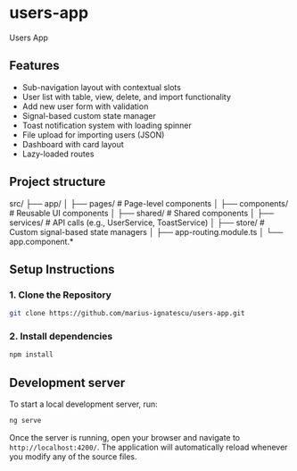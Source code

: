 # users-app
Users App

## Features

- Sub-navigation layout with contextual slots
- User list with table, view, delete, and import functionality
- Add new user form with validation
- Signal-based custom state manager
- Toast notification system with loading spinner
- File upload for importing users (JSON)
- Dashboard with card layout
- Lazy-loaded routes

## Project structure

src/
├── app/
│   ├── pages/             # Page-level components
│   ├── components/        # Reusable UI components
│   ├── shared/            # Shared components
│   ├── services/          # API calls (e.g., UserService, ToastService)
│   ├── store/             # Custom signal-based state managers
│   ├── app-routing.module.ts
│   └── app.component.*

## Setup Instructions

### 1. Clone the Repository

```bash
git clone https://github.com/marius-ignatescu/users-app.git
```

### 2. Install dependencies
```bash
npm install
```

## Development server

To start a local development server, run:

```bash
ng serve
```

Once the server is running, open your browser and navigate to `http://localhost:4200/`. The application will automatically reload whenever you modify any of the source files.
